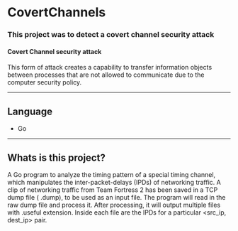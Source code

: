 # CovertChannels
### This project was to detect a covert channel security attack
#### Covert Channel security attack
This form of attack creates a capability to transfer information objects between processes that are not allowed to communicate due to the computer security policy.

---
## Language
* Go

---
## Whats is this project?
A Go program to analyze the timing pattern of a
special timing channel, which manipulates the inter-packet-delays (IPDs) of networking traffic.
A clip of networking traffic from Team Fortress 2 has been saved in a TCP dump file ( .dump), to be used as an input file. The program will read in the raw dump file and process it. After processing, it will output multiple files with .useful extension. Inside each file are
the IPDs for a particular <src_ip, dest_ip> pair.
